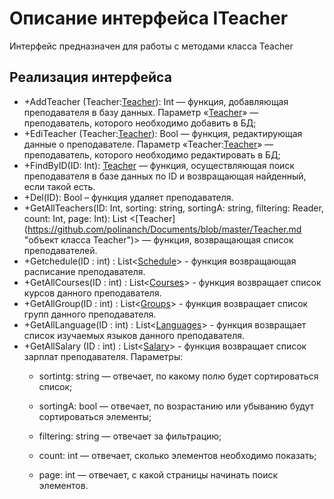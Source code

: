 # Описание интерфейса ITeacher
Интерфейс предназначен для работы с методами класса Teacher

## Реализация интерфейса
* +AddTeacher (Teacher:[Teacher](https://github.com/polinanch/Documents/blob/master/Teacher.md "объект класса Teachers")): Int — функция, добавляющая преподавателя в базу данных. Параметр
 «[Teacher](https://github.com/polinanch/Documents/blob/master/Teacher.md "объект класса Teacher")» — преподаватель, 
которого необходимо добавить в БД;
* +EdiTeacher (Teacher:[Teacher](https://github.com/polinanch/Documents/blob/master/Teacher.md "объект класса Teacher")): Bool — функция, редактирующая
 данные о преподавателе. Параметр «Teacher:[Teacher](https://github.com/polinanch/Documents/blob/master/Teacher.md "объект класса Teacher")» — 
преподаватель, которого необходимо редактировать в БД;
* +FindByID(ID: Int): [Teacher](https://github.com/polinanch/Documents/blob/master/Teacher.md "объект класса Teacher")  — функция, осуществляющая 
поиск преподавателя в базе данных по ID и возвращающая найденный, если такой есть. 
* +Del(ID): Bool – функция удаляет преподавателя.
* +GetAllTeachers(ID: Int, sorting: string, sortingA: string, filtering: Reader, count: Int, page: Int): List <[Teacher]
(https://github.com/polinanch/Documents/blob/master/Teacher.md "объект класса Teacher")> — функция, возвращающая список преподавателей. 
* +Getchedule(ID : int) : List<[Schedule](https://github.com/polinanch/Documents/blob/master/Schedule.md)> - функция возвращающая расписание преподавателя.
* +GetAllCourses(ID : int) : List<[Courses](https://github.com/polinanch/Documents/blob/master/Course.md)> - функция возвращает список курсов данного преподавателя.
* +GetAllGroup(ID : int) : List<[Groups](https://github.com/polinanch/Documents/blob/master/Group.md)> - функция возвращает список групп данного преподавателя.
* +GetAllLanguage(ID : int) :  List<[Languages](https://github.com/polinanch/Documents/blob/master/Language.md)> - функция возвращает список изучаемых языков данного преподавателя.
* +GetAllSalary (ID : int) : List<[Salary](https://github.com/polinanch/Documents/blob/master/Salary.md)> - функция возвращает список зарплат преподавателя.
Параметры: 
	* sortintg: string — отвечает, по какому полю будет сортироваться список;
  
	* sortingA: bool — отвечает, по возрастанию или убыванию будут сортироваться элементы;
  
	* filtering: string — отвечает за фильтрацию;
  
	* count: int — отвечает, сколько элементов необходимо показать;
  
	* page: int — отвечает, с какой страницы начинать поиск элементов.
